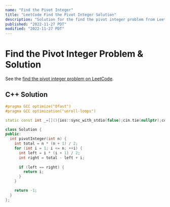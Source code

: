 ```yaml
---
name: "Find the Pivot Integer"
title: "LeetCode Find the Pivot Integer Solution"
description: "Solution for the find the pivot integer problem from LeetCode."
published: "2022-11-27 PDT"
modified: "2022-11-27 PDT"
---
```


# Find the Pivot Integer Problem & Solution

See the [find the pivot integer problem on LeetCode](https://leetcode.com/problems/find-the-pivot-integer).

## C++ Solution

```cpp
#pragma GCC optimize("Ofast")
#pragma GCC optimization("unroll-loops")

static const int _=[](){ios::sync_with_stdio(false);cin.tie(nullptr);cout.tie(nullptr);return 0;}();

class Solution {
public:
  int pivotInteger(int n) {
    int total = n * (n + 1) / 2;
    for (int i = 1; i <= n; ++i) {
      int left = i * (i + 1) / 2;
      int right = total - left + i;
      
      if (left == right) {
        return i;
      }
    }

    return -1;
  }
};
```
